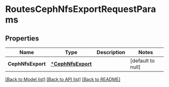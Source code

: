 # RoutesCephNfsExportRequestParams

## Properties
Name | Type | Description | Notes
------------ | ------------- | ------------- | -------------
**CephNfsExport** | [***CephNfsExport**](.ceph_nfs_export.md) |  | [default to null]

[[Back to Model list]](../README.md#documentation-for-models) [[Back to API list]](../README.md#documentation-for-api-endpoints) [[Back to README]](../README.md)

